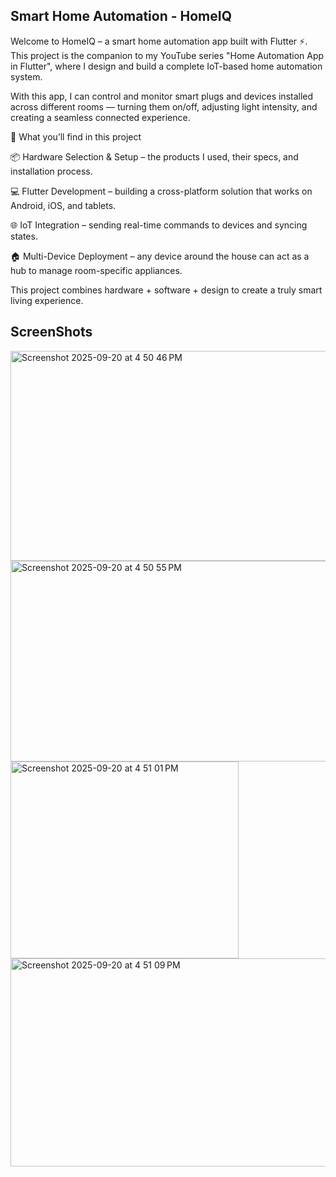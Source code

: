 

## Smart Home Automation - HomeIQ
Welcome to HomeIQ – a smart home automation app built with Flutter ⚡.
This project is the companion to my YouTube series "Home Automation App in Flutter", where I design and build a complete IoT-based home automation system.

 With this app, I can control and monitor smart plugs and devices installed across different rooms — turning them on/off, adjusting light intensity, and creating a seamless connected experience.

🔧 What you’ll find in this project

📦 Hardware Selection & Setup – the products I used, their specs, and installation process.

💻 Flutter Development – building a cross-platform solution that works on Android, iOS, and tablets.

🌐 IoT Integration – sending real-time commands to devices and syncing states.

🏠 Multi-Device Deployment – any device around the house can act as a hub to manage room-specific appliances.

This project combines hardware + software + design to create a truly smart living experience.
 ## ScreenShots

<img width="562" height="336" alt="Screenshot 2025-09-20 at 4 50 46 PM" src="https://github.com/user-attachments/assets/7adb7c5e-0f27-4efc-b910-70056277b45e" />

<img width="554" height="321" alt="Screenshot 2025-09-20 at 4 50 55 PM" src="https://github.com/user-attachments/assets/d990ab34-184d-4f04-9e7d-dea818c02e9c" />

<img width="365" height="315" alt="Screenshot 2025-09-20 at 4 51 01 PM" src="https://github.com/user-attachments/assets/a2abb143-bedc-4fc5-80d3-cc82f2bb6485" />

<img width="1520" height="333" alt="Screenshot 2025-09-20 at 4 51 09 PM" src="https://github.com/user-attachments/assets/0843f600-9cea-48c0-b959-b595201550cc" />

